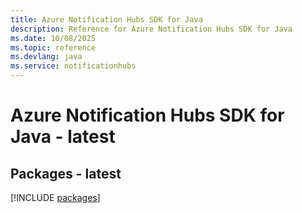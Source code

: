 ```yaml
---
title: Azure Notification Hubs SDK for Java
description: Reference for Azure Notification Hubs SDK for Java
ms.date: 10/08/2025
ms.topic: reference
ms.devlang: java
ms.service: notificationhubs
---
```

# Azure Notification Hubs SDK for Java - latest
## Packages - latest
[!INCLUDE [packages](notification-hubs-index.md)]